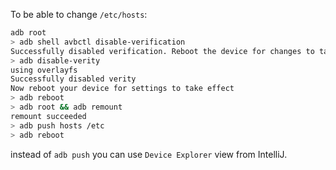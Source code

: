 
To be able to change `/etc/hosts`:

```bash
adb root
> adb shell avbctl disable-verification
Successfully disabled verification. Reboot the device for changes to take effect.
> adb disable-verity
using overlayfs
Successfully disabled verity
Now reboot your device for settings to take effect
> adb reboot
> adb root && adb remount
remount succeeded
> adb push hosts /etc
> adb reboot
```

instead of `adb push` you can use `Device Explorer` view from IntelliJ.